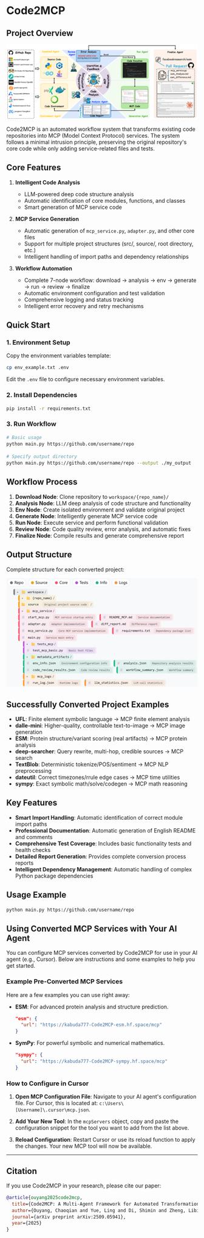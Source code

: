 # Code2MCP

## Project Overview

![Code2MCP Workflow Overview](figs/overview.png)

Code2MCP is an automated workflow system that transforms existing code repositories into MCP (Model Context Protocol) services. The system follows a minimal intrusion principle, preserving the original repository's core code while only adding service-related files and tests.

## Core Features

1. **Intelligent Code Analysis**
   - LLM-powered deep code structure analysis
   - Automatic identification of core modules, functions, and classes
   - Smart generation of MCP service code

2. **MCP Service Generation**
   - Automatic generation of `mcp_service.py`, `adapter.py`, and other core files
   - Support for multiple project structures (src/, source/, root directory, etc.)
   - Intelligent handling of import paths and dependency relationships

3. **Workflow Automation**
   - Complete 7-node workflow: download → analysis → env → generate → run → review → finalize
   - Automatic environment configuration and test validation
   - Comprehensive logging and status tracking
   - Intelligent error recovery and retry mechanisms

## Quick Start

### 1. Environment Setup

Copy the environment variables template:
```bash
cp env_example.txt .env
```
Edit the `.env` file to configure necessary environment variables.

### 2. Install Dependencies

```bash
pip install -r requirements.txt
```

### 3. Run Workflow

```bash
# Basic usage
python main.py https://github.com/username/repo

# Specify output directory
python main.py https://github.com/username/repo --output ./my_output
```

## Workflow Process

1. **Download Node**: Clone repository to `workspace/{repo_name}/`
2. **Analysis Node**: LLM deep analysis of code structure and functionality
3. **Env Node**: Create isolated environment and validate original project
4. **Generate Node**: Intelligently generate MCP service code
5. **Run Node**: Execute service and perform functional validation
6. **Review Node**: Code quality review, error analysis, and automatic fixes
7. **Finalize Node**: Compile results and generate comprehensive report

## Output Structure

Complete structure for each converted project:

![Output Structure](figs/Output-Structure.png)

## Successfully Converted Project Examples

- **UFL**: Finite element symbolic language → MCP finite element analysis
- **dalle-mini**: Higher-quality, controllable text-to-image → MCP image generation
- **ESM**: Protein structure/variant scoring (real artifacts) → MCP protein analysis
- **deep-searcher**: Query rewrite, multi-hop, credible sources → MCP search
- **TextBlob**: Deterministic tokenize/POS/sentiment → MCP NLP preprocessing
- **dateutil**: Correct timezones/rrule edge cases → MCP time utilities
- **sympy**: Exact symbolic math/solve/codegen → MCP math reasoning

## Key Features

- **Smart Import Handling**: Automatic identification of correct module import paths
- **Professional Documentation**: Automatic generation of English README and comments
- **Comprehensive Test Coverage**: Includes basic functionality tests and health checks
- **Detailed Report Generation**: Provides complete conversion process reports
- **Intelligent Dependency Management**: Automatic handling of complex Python package dependencies

## Usage Example

```bash
python main.py https://github.com/username/repo
```

## Using Converted MCP Services with Your AI Agent

You can configure MCP services converted by Code2MCP for use in your AI agent (e.g., Cursor). Below are instructions and some examples to help you get started.

### Example Pre-Converted MCP Services

Here are a few examples you can use right away:

-   **ESM**: For advanced protein analysis and structure prediction.
    ```json
    "esm": {
      "url": "https://kabuda777-Code2MCP-esm.hf.space/mcp"
    }
    ```

-   **SymPy**: For powerful symbolic and numerical mathematics.
    ```json
    "sympy": {
      "url": "https://kabuda777-Code2MCP-sympy.hf.space/mcp"
    }
    ```

### How to Configure in Cursor

1.  **Open MCP Configuration File**: Navigate to your AI agent's configuration file. For Cursor, this is located at: `c:\Users\[Username]\.cursor\mcp.json`.

2.  **Add Your New Tool**: In the `mcpServers` object, copy and paste the configuration snippet for the tool you want to add from the list above.

3.  **Reload Configuration**: Restart Cursor or use its reload function to apply the changes. Your new MCP tool will now be available.

-----

## Citation

If you use Code2MCP in your research, please cite our paper:

```bibtex
@article{ouyang2025code2mcp,
  title={Code2MCP: A Multi-Agent Framework for Automated Transformation of Code Repositories into Model Context Protocol Services},
  author={Ouyang, Chaoqian and Yue, Ling and Di, Shimin and Zheng, Libin and Pan, Shaowu and Zhang, Min-Ling},
  journal={arXiv preprint arXiv:2509.05941},
  year={2025}
}
```




